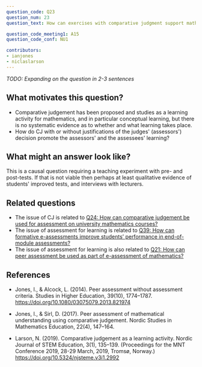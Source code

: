 ```yaml
---
question_code: Q23 
question_num: 23 
question_text: How can exercises with comparative judgment support mathematical learning? 

question_code_meeting1: A15 
question_code_conf: NU1 

contributors: 
- ianjones
- niclaslarson
---
```

*TODO: Expanding on the question in 2-3 sentences*

## What motivates this question?

* Comparative judgement has been proposed and studies as a learning activity for mathematics, and in particular conceptual learning, but there is no systematic evidence as to whether and what learning takes place.
* How do CJ with or without justifications of the judges' (assessors') decision promote the assessors' and the assessees' learning?

## What might an answer look like?

This is a causal question requiring a teaching experiment with pre- and post-tests. If that is not viable then perhaps at least qualitative evidence of students' improved tests, and interviews with lecturers.

## Related questions

* The issue of CJ is related to [Q24: How can comparative judgement be used for assessment on university mathematics courses?](Q24.md)
* The issue of assessment for learning is related to [Q39: How can formative e-assessments improve students’ performance in end-of-module assessments?](Q39.md)
* The issue of assessment for learning is also related to [Q21: How can peer assessment be used as part of e-assessment of mathematics?](Q21.md)

## References
* Jones, I., & Alcock, L. (2014). Peer assessment without assessment criteria. Studies in Higher Education, 39(10), 1774–1787. https://doi.org/10.1080/03075079.2013.821974

* Jones, I., & Sirl, D. (2017). Peer assessment of mathematical understanding using comparative judgement. Nordic Studies in Mathematics Education, 22(4), 147–164.

* Larson, N. (2019). Comparative judgement as a learning activity. Nordic Journal of STEM Education, 3(1), 135–139. (Proceedings for the MNT Conference 2019, 28-29 March, 2019, Tromsø, Norway.) https://doi.org/10.5324/njsteme.v3i1.2992
